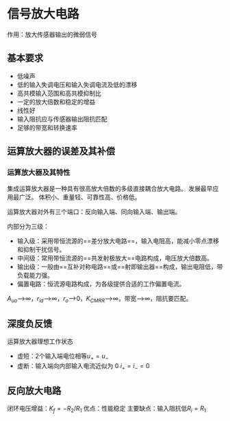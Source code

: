 # 信号放大电路

作用：放大传感器输出的微弱信号

## 基本要求

- 低噪声
- 低的输入失调电压和输入失调电流及低的漂移
- 高共模输入范围和高共模抑制比
- 一定的放大倍数和稳定的增益
- 线性好
- 输入阻抗应与传感器输出阻抗匹配
- 足够的带宽和转换速率

## 运算放大器的误差及其补偿

### 运算放大器及其特性

集成运算放大器是一种具有很高放大倍数的多级直接耦合放大电路。
发展最早应用最广泛。
体积小、重量轻、可靠性高、价格低。

运算放大器对外有三个端口：反向输入端、同向输入端、输出端。

内部分为三级：

- 输入级：采用带恒流源的==差分放大电路==，输入电阻高，能减小零点漂移和抑制干扰信号。
- 中间级：常用带恒流源的==共发射极放大==电路构成，电压放大倍数高。
- 输出级：一般由==互补对称电路==或==射即输出器==构成，输出电阻低，带负载能力强。
- 偏置电路：恒流源电路构成，为各级提供合适的工作偏置电流。

$A_{uo}$-->$\infty$，$r_{id}$-->$\infty$，$r_o$-->$0$，$K_{CMRR}$-->$\infty$，带宽-->$\infty$，阻抗要匹配。

## 深度负反馈

运算放大器理想工作状态

- 虚短：2个输入端电位相等$u_+=u_-$
- 虚断：输入端向内部输入电流近似为 0 $i_+=i_-=0$

## 反向放大电路

闭环电压增益：$K_f=-{R_2/R_1}$
优点：性能稳定
主要缺点：输入阻抗低$R_i=R_1$
